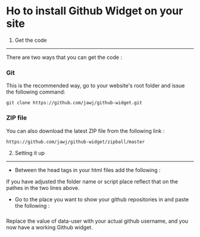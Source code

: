 Ho to install Github Widget on your site
========================================

1) Get the code
----------------

There are two ways that you can get the code :

### Git
This is the recommended way, go to your website's root folder and issue the following command:

    git clone https://github.com/jawj/github-widget.git

### ZIP file
You can also download the latest ZIP file from the following link :

    https://github.com/jawj/github-widget/zipball/master

2) Setting it up
----------------
* Between the head tags in your html files add the following :


<link href='./github-widget/github-widget.css' media='screen' rel='stylesheet' type='text/css' />
<script src='./github-widget/github-widget.min.js' type='text/javascript'></script>


If you have adjusted the folder name or script place reflect that on the pathes in the two lines above.

* Go to the place you want to show your github repositories in and paste the following :

<div class="github-widget" data-user="username" style="margin-top: 24px;"></div>

Replace the value of data-user with your actual github username, and you now have a working Github widget.
